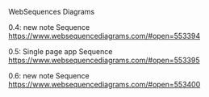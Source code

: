 WebSequences Diagrams

0.4: new note Sequence
https://www.websequencediagrams.com/#open=553394

0.5: Single page app Sequence
https://www.websequencediagrams.com/#open=553395

0.6: new note Sequence
https://www.websequencediagrams.com/#open=553400